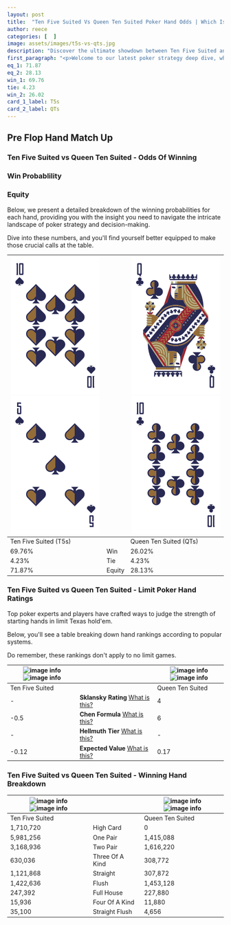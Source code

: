 ```yaml
---
layout: post
title:  "Ten Five Suited Vs Queen Ten Suited Poker Hand Odds | Which Is The Better Hand In Poker? A Complete Guide"
author: reece
categories: [  ]
image: assets/images/t5s-vs-qts.jpg
description: "Discover the ultimate showdown between Ten Five Suited and Queen Ten Suited in poker! Uncover the odds, strategies, and scenarios where one hand triumphs over the other. Get ready to up your poker game with this thrilling analysis."
first_paragraph: "<p>Welcome to our latest poker strategy deep dive, where we're pitting two distinct hands against each other in a high-stakes showdown: Ten Five Suited vs Queen Ten Suited.</p><p>In the dynamic world of poker, every decision counts, and knowing which hand holds the upper hand is key to your success at the table.</p><p>In this article, we'll dissect these two hands, explore the scenarios where one dominates the other, and equip you with the knowledge to make strategic choices that can tip the odds in your favor.</p><p>Get ready to unravel the intriguing dynamics of these poker hands and elevate your game to new heights.</p>"
eq_1: 71.87
eq_2: 28.13
win_1: 69.76
tie: 4.23
win_2: 26.02
card_1_label: T5s
card_2_label: QTs
---
```




[comment]: # (sp0)

## Pre Flop Hand Match Up

<div class="table hand-ratings" markdown="1"> 



### Ten Five Suited vs Queen Ten Suited - Odds Of Winning


  
<div class="row graphs"> 
<div class="col-lg-6">
    <h3>Win Probablility</h3>
    <canvas id="WinChart"></canvas>
</div>
<div class="col-lg-6">
    <h3>Equity</h3>
    <canvas id="EquityChart"></canvas>
</div>
</div>

  Below, we present a detailed breakdown of the winning probabilities for each hand, providing you with the insight you need to navigate the intricate landscape of poker strategy and decision-making. 

Dive into these numbers, and you'll find yourself better equipped to make those crucial calls at the table.


    
| ![image info](assets/images/hand1/t.png) ![image info](assets/images/hand1/5.png) |  | ![image info](assets/images/hand2/q.png) ![image info](assets/images/hand2/t.png) |
| -------- | -------- | -------- |
| Ten Five Suited (T5s) |  | Queen Ten Suited (QTs) |
| 69.76% | Win | 26.02% |
| 4.23% | Tie | 4.23% |
| 71.87% | Equity | 28.13% |




[comment]: # (sp1)



### Ten Five Suited vs Queen Ten Suited - Limit Poker Hand Ratings

Top poker experts and players have crafted ways to judge the strength of starting hands in limit Texas hold'em. 

Below, you'll see a table breaking down hand rankings according to popular systems. 

Do remember, these rankings don't apply to no limit games.


    
| ![image info](https://www.riverpairs.com/assets/images/hand1/t.png) ![image info](https://www.riverpairs.com/assets/images/hand1/5.png) |  | ![image info](https://www.riverpairs.com/assets/images/hand2/q.png) ![image info](https://www.riverpairs.com/assets/images/hand2/t.png) |
| -------- | -------- | -------- |
| Ten Five Suited |  | Queen Ten Suited |
| - | **Sklansky Rating** [What is this?](/sklansky-rating-explained) | 4 |
| -0.5 | **Chen Formula** [What is this?](/chen-formula-explained) | 6 |
| - | **Hellmuth Tier** [What is this?](/Hellmuth-tier-explained) | - |
| -0.12 | **Expected Value** [What is this?](/expected-value-explained) | 0.17 |




[comment]: # (sp2)



### Ten Five Suited vs Queen Ten Suited - Winning Hand Breakdown


    
| ![image info](https://www.riverpairs.com/assets/images/hand1/t.png) ![image info](https://www.riverpairs.com/assets/images/hand1/5.png) |  | ![image info](https://www.riverpairs.com/assets/images/hand2/q.png) ![image info](https://www.riverpairs.com/assets/images/hand2/t.png) |
| -------- | -------- | -------- |
| Ten Five Suited |  | Queen Ten Suited |
| 1,710,720 | High Card | 0 |
| 5,981,256 | One Pair | 1,415,088 |
| 3,168,936 | Two Pair | 1,616,220 |
| 630,036 | Three Of A Kind | 308,772 |
| 1,121,868 | Straight | 307,872 |
| 1,422,636 | Flush | 1,453,128 |
| 247,392 | Full House | 227,880 |
| 15,936 | Four Of A Kind | 11,880 |
| 35,100 | Straight Flush | 4,656 |




[comment]: # (sp3)



</div>

[comment]: # (sp4)



[comment]: # (sp5)

